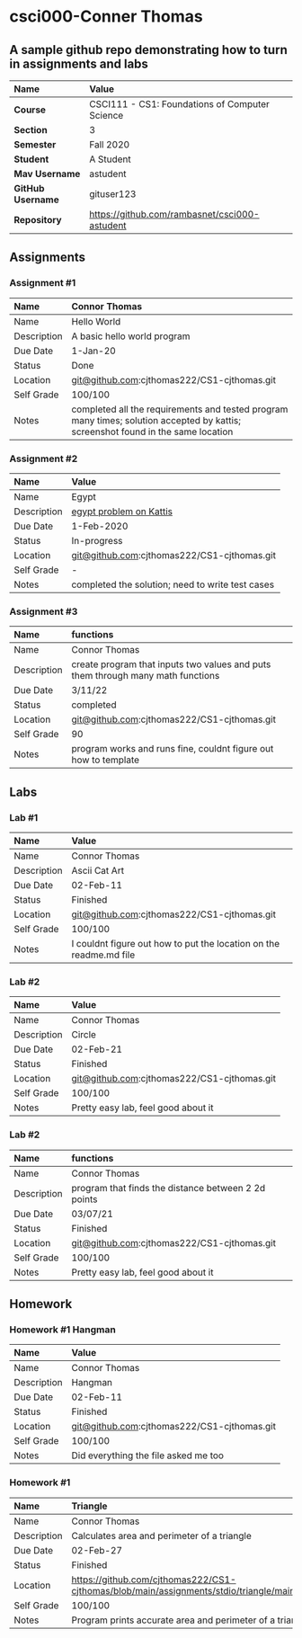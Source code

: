 # csci000-Conner Thomas

## A sample github repo demonstrating how to turn in assignments and labs

| Name | Value |
|:---|:---|
| **Course** | CSCI111 - CS1: Foundations of Computer Science |
| **Section** | 3 |
| **Semester** | Fall 2020 |
| **Student** | A Student |
| **Mav Username**            | astudent |
| **GitHub Username**         | gituser123 |
| **Repository**          | https://github.com/rambasnet/csci000-astudent |

## Assignments

### Assignment #1

| Name | Connor Thomas |
| :--- | :--- |
| Name | Hello World |
| Description | A basic hello world program |
| Due Date | 1-Jan-20 |
| Status | Done |
| Location | git@github.com:cjthomas222/CS1-cjthomas.git|
| Self Grade | 100/100 |
| Notes | completed all the requirements and tested program many times; solution accepted by kattis; screenshot found in the same location |

### Assignment #2

| Name | Value |
| :--- | :--- |
| Name | Egypt |
| Description | [egypt problem on Kattis](https://open.kattis.com/problems/egypt) |
| Due Date | 1-Feb-2020 |
| Status | In-progress |
| Location | git@github.com:cjthomas222/CS1-cjthomas.git
| Self Grade | - |
| Notes | completed the solution; need to write test cases |

### Assignment #3

| Name | functions |
| :--- | :--- |
| Name | Connor Thomas |
| Description | create program that inputs two values and puts them through many math functions |
| Due Date | 3/11/22 |
| Status | completed |
| Location | git@github.com:cjthomas222/CS1-cjthomas.git
| Self Grade | 90 |
| Notes |program works and runs fine, couldnt figure out how to template |


## Labs

### Lab #1

| Name | Value |
| :--- | :--- |
| Name | Connor Thomas |
| Description | Ascii Cat Art |
| Due Date | 02-Feb-11 |
| Status | Finished|
| Location | git@github.com:cjthomas222/CS1-cjthomas.git
| Self Grade | 100/100 |
| Notes | I couldnt figure out how to put the location on the readme.md file |3

### Lab #2
| Name | Value |
| :--- | :--- |
| Name | Connor Thomas |
| Description | Circle |
| Due Date | 02-Feb-21 |
| Status | Finished|
| Location | git@github.com:cjthomas222/CS1-cjthomas.git
| Self Grade | 100/100 |
| Notes | Pretty easy lab, feel good about it |3

### Lab #2
| Name | functions |
| :--- | :--- |
| Name | Connor Thomas |
| Description | program that finds the distance between 2 2d points |
| Due Date | 03/07/21 |
| Status | Finished|
| Location | git@github.com:cjthomas222/CS1-cjthomas.git
| Self Grade | 100/100 |
| Notes | Pretty easy lab, feel good about it |3



## Homework

### Homework #1 Hangman

| Name | Value |
| :--- | :--- |
| Name | Connor Thomas |
| Description | Hangman |
| Due Date | 02-Feb-11 |
| Status | Finished|
| Location | git@github.com:cjthomas222/CS1-cjthomas.git
| Self Grade | 100/100 |
| Notes | Did everything the file asked me too |3

### Homework #1 

| Name | Triangle |
| :--- | :--- |
| Name | Connor Thomas |
| Description | Calculates area and perimeter of a triangle |
| Due Date | 02-Feb-27 |
| Status | Finished|
| Location | https://github.com/cjthomas222/CS1-cjthomas/blob/main/assignments/stdio/triangle/main.cpp
| Self Grade | 100/100 |
| Notes | Program prints accurate area and perimeter of a triangle |3

